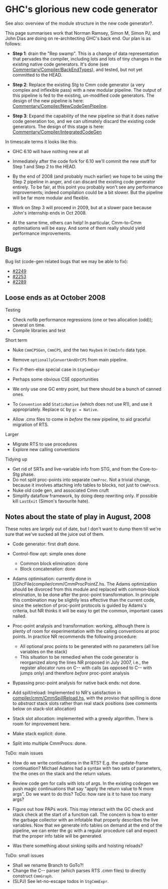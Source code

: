 # GHC's glorious new code generator


See also: overview of the module structure in the new code generator?.


This page summarises work that Norman Ramsey, Simon M, Simon PJ, and John Dias are doing on re-architecting GHC's back end.  Our plan is as follows:

- **Step 1**: drain the "Rep swamp".  This is a change of data representation that pervades the compiler, including lots and lots of tiny changes in the existing native code generators.  It's done (see [Commentary/Compiler/BackEndTypes](commentary/compiler/back-end-types)), and tested, but not yet committed to the HEAD.

- **Step 2**: Replace the existing Stg to Cmm code generator (a very complex and inflexible pass) with a new modular pipeline. The output of this pipeline is fed to the existing, un-modified code generators.  The design of the new pipeline is here: [Commentary/Compiler/NewCodeGenPipeline](commentary/compiler/new-code-gen-pipeline).

- **Step 3**: Expand the capability of the new pipeline so that it does native code generation too, and we can ultimately discard the existing code generators.  The design of this stage is here: [Commentary/Compiler/IntegratedCodeGen](commentary/compiler/integrated-code-gen)


In timescale terms it looks like this:

- GHC 6.10 will have nothing new at all

- Immediately after the code fork for 6.10 we'll commit the new stuff for Step 1 and Step 2 to the HEAD.  

- By the end of 2008 (and probably much earlier) we hope to be using the Step 2 pipeline in anger, and can discard the existing code generator entirely.  To be fair, at this point you probably won't see any performance improvements; indeed compilation could be a bit slower.  But the pipeline will be far more modular and flexible.

- Work on Step 3 will proceed in 2009, but at a slower pace because John's internship ends in Oct 2008.

- At the same time, others can help!  In particular, Cmm-to-Cmm optimisations will be easy.  And some of them really should yield performance improvements.

## Bugs


Bug list (code-gen related bugs that we may be able to fix):

- [\#2249](https://gitlab.haskell.org//ghc/ghc/issues/2249)
- [\#2253](https://gitlab.haskell.org//ghc/ghc/issues/2253)
- [\#2289](https://gitlab.haskell.org//ghc/ghc/issues/2289)

## Loose ends as at October 2008


Testing

- Check nofib performance regressions (one or two allocation (odd)); several on time.
- Compile libraries and test


Short term

- Nuke `CmmCPSGen`, `CmmCPS`, and the two `Maybe`s in `CmmInfo` data type.
- Remove `optionallyConvertAndOrCPS` from main pipeline.
- Fix if-then-else special case in `StgCmmExpr`
- Perhaps some obvious CSE opportunities
- We only use one GC entry point, but there should be a bunch of canned ones.

- To `Convention` add `StaticNative` (which does not use R1), and use it appropriately.  Replace `GC` by `gc = Native`.
- Allow .cmx files to come in *before* the new pipeline, to aid graceful migration of RTS.


Larger

- Migrate RTS to use procedures
- Explore new calling conventions


Tidying up 

- Get rid of SRTs and live-variable info from STG, and from the Core-to-Stg phase.
- Do not split proc-points into separate `CmmProc`. Not a trivial change, because it involves attaching info tables to blocks, not just to `CmmProc`s.
- Nuke old code gen, and associated Cmm cruft
- Simplify dataflow framework, by doing deep rewriting only.  If possible kill `LastExit` (Simon's favourite hate).

## Notes about the state of play in August, 2008


These notes are largely out of date, but I don't want to dump them till we're sure that we've sucked all the juice out of them.
 

- Code generator: first draft done.
- Control-flow opt: simple ones done

  - Common block elimination: done
  - Block concatenation: done
- Adams optimisation: currently done in \[\[GhcFile(compiler/cmm/CmmProcPointZ.hs.  The Adams optimization should be divorced from this module and replaced with common-block elimination, to be done after the proc-point transformation.  In principle this combination may be slightly less effective than the current code, since the selection of proc-point protocols is guided by Adams's criteria, but NR thinks it will be easy to get the common, important cases nailed.
- Proc-point analysis and transformation: working, although there is plenty of room for experimentation with the calling conventions at proc points.  In practice NR recommends the following procedure:

  - All optional proc points to be generated with no parameters (all live variables on the stack)
  - This situation to be remedied when the code generator is reorganized along the lines NR proposed in July 2007, i.e., the register allocator runs on C-- with calls (as opposed to C-- with jumps only) and therefore *before* proc-point analysis
- Bypassing proc-point analysis for native back ends: not done.
- Add spill/reload: Implemented to NR's satisfaction in [compiler/cmm/CmmSpillReload.hs](/trac/ghc/browser/ghc/compiler/cmm/CmmSpillReload.hs), with the proviso that spilling is done to *abstract* stack slots rather than real stack positions (see comments below on stack-slot allocation)
- Stack slot allocation: implemented with a greedy algorithm. There is room for improvement here.
- Make stack explicit: done.
- Split into multiple CmmProcs: done.


ToDo: main issues

- How do we write continuations in the RTS?  E.g. the update-frame continuation?  Michael Adams had a syntax with two sets of parameters, the the ones on the stack and the return values.

- Review code gen for calls with lots of args.  In the existing codegen we push magic continuations that say "apply the return value to N more args".  Do we want to do this?  ToDo: how rare is it to have too many args?

- Figure out how PAPs work.  This may interact with the GC check and stack check at the start of a function call.  The concern is how to enter the garbage collector with an infotable that properly describes the live variables. Now that we generate info tables on demand at the end of the pipeline, we can enter the gc with a regular procedure call and expect that the proper info table will be generated.

- Was there something about sinking spills and hoisting reloads?


ToDo: small issues

- Shall we rename Branch to GoTo?!
- Change the C-- parser (which parses RTS .cmm files) to directly construct `CmmGraph`.  
- (SLPJ) See let-no-escape todos in `StgCmmExpr`.
